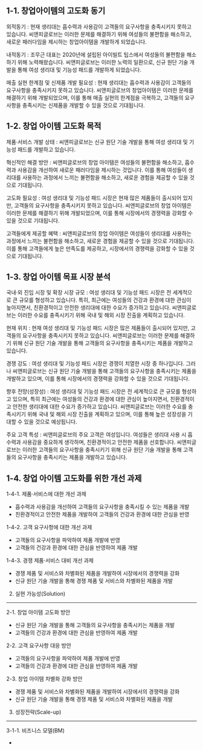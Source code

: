 1-1. 창업아이템의 고도화 동기
--------------------------------

외적동기
: 현재 생리대는 흡수력과 사용감이 고객들의 요구사항을 충족시키지 못하고 있습니다. 씨앤피글로브는 이러한 문제를 해결하기 위해 여성들의 불편함을 해소하고, 새로운 패러다임을 제시하는 창업아이템을 개발하게 되었습니다.

내적동기
: 조무근 대표는 2020년에 설립된 아이빌트 팁스에서 여성들의 불편함을 해소하기 위해 노력해왔습니다. 씨앤피글로브는 이러한 노력의 일환으로, 신규 원단 기술 개발을 통해 여성 생리대 및 기능성 패드를 개발하게 되었습니다.

매출 실현 한계점 및 신제품 개발 필요성
: 현재 생리대는 흡수력과 사용감이 고객들의 요구사항을 충족시키지 못하고 있습니다. 씨앤피글로브의 창업아이템은 이러한 문제를 해결하기 위해 개발되었으며, 이를 통해 매출 실현의 한계점을 극복하고, 고객들의 요구사항을 충족시키는 신제품을 개발할 수 있을 것으로 기대됩니다.

1-2. 창업 아이템 고도화 목적
--------------------------------

제품·서비스 개발 상태
: 씨앤피글로브는 신규 원단 기술 개발을 통해 여성 생리대 및 기능성 패드를 개발하고 있습니다.

혁신적인 해결 방안
: 씨앤피글로브의 창업 아이템은 여성들의 불편함을 해소하고, 흡수력과 사용감을 개선하여 새로운 패러다임을 제시하는 것입니다. 이를 통해 여성들이 생리대를 사용하는 과정에서 느끼는 불편함을 해소하고, 새로운 경험을 제공할 수 있을 것으로 기대됩니다.

고도화 필요성
: 여성 생리대 및 기능성 패드 시장은 현재 많은 제품들이 출시되어 있지만, 고객들의 요구사항을 충족시키지 못하고 있습니다. 씨앤피글로브의 창업 아이템은 이러한 문제를 해결하기 위해 개발되었으며, 이를 통해 시장에서의 경쟁력을 강화할 수 있을 것으로 기대됩니다.

고객들에게 제공할 혜택
: 씨앤피글로브의 창업 아이템은 여성들이 생리대를 사용하는 과정에서 느끼는 불편함을 해소하고, 새로운 경험을 제공할 수 있을 것으로 기대됩니다. 이를 통해 고객들에게 높은 만족도를 제공하고, 시장에서의 경쟁력을 강화할 수 있을 것으로 기대됩니다.

1-3. 창업 아이템 목표 시장 분석
--------------------------------

국내·외 진입 시장 및 확장 시장 규모
: 여성 생리대 및 기능성 패드 시장은 전 세계적으로 큰 규모를 형성하고 있습니다. 특히, 최근에는 여성들의 건강과 환경에 대한 관심이 높아지면서, 친환경적이고 안전한 생리대에 대한 수요가 증가하고 있습니다. 씨앤피글로브는 이러한 수요를 충족시키기 위해 국내 및 해외 시장 진출을 계획하고 있습니다.

현재 위치
: 현재 여성 생리대 및 기능성 패드 시장은 많은 제품들이 출시되어 있지만, 고객들의 요구사항을 충족시키지 못하고 있습니다. 씨앤피글로브는 이러한 문제를 해결하기 위해 신규 원단 기술 개발을 통해 고객들의 요구사항을 충족시키는 제품을 개발하고 있습니다.

경쟁 강도
: 여성 생리대 및 기능성 패드 시장은 경쟁이 치열한 시장 중 하나입니다. 그러나 씨앤피글로브는 신규 원단 기술 개발을 통해 고객들의 요구사항을 충족시키는 제품을 개발하고 있으며, 이를 통해 시장에서의 경쟁력을 강화할 수 있을 것으로 기대됩니다.

향후 전망(성장성)
: 여성 생리대 및 기능성 패드 시장은 전 세계적으로 큰 규모를 형성하고 있으며, 특히 최근에는 여성들의 건강과 환경에 대한 관심이 높아지면서, 친환경적이고 안전한 생리대에 대한 수요가 증가하고 있습니다. 씨앤피글로브는 이러한 수요를 충족시키기 위해 국내 및 해외 시장 진출을 계획하고 있으며, 이를 통해 높은 성장성을 기대할 수 있을 것으로 예상됩니다.

주요 고객 특성
: 씨앤피글로브의 주요 고객은 여성입니다. 여성들은 생리대 사용 시 흡수력과 사용감을 중요하게 생각하며, 친환경적이고 안전한 제품을 선호합니다. 씨앤피글로브는 이러한 고객들의 요구사항을 충족시키기 위해 신규 원단 기술 개발을 통해 고객들의 요구사항을 충족시키는 제품을 개발하고 있습니다.

1-4. 창업 아이템 고도화를 위한 개선 과제
--------------------------------

1-4-1. 제품·서비스에 대한 개선 과제

- 흡수력과 사용감을 개선하여 고객들의 요구사항을 충족시킬 수 있는 제품을 개발
- 친환경적이고 안전한 제품을 개발하여 고객들의 건강과 환경에 대한 관심을 반영

1-4-2. 고객 요구사항에 대한 개선 과제

- 고객들의 요구사항을 파악하여 제품 개발에 반영
- 고객들의 건강과 환경에 대한 관심을 반영하여 제품 개발

1-4-3. 경쟁 제품·서비스 대비 개선 과제

- 경쟁 제품 및 서비스와 차별화된 제품을 개발하여 시장에서의 경쟁력을 강화
- 신규 원단 기술 개발을 통해 경쟁 제품 및 서비스와 차별화된 제품을 개발

2. 실현 가능성(Solution)
--------------------------------

2-1. 창업 아이템 고도화 방안

- 신규 원단 기술 개발을 통해 고객들의 요구사항을 충족시키는 제품을 개발
- 고객들의 건강과 환경에 대한 관심을 반영하여 제품 개발

2-2. 고객 요구사항 대응 방안

- 고객들의 요구사항을 파악하여 제품 개발에 반영
- 고객들의 건강과 환경에 대한 관심을 반영하여 제품 개발

2-3. 창업 아이템 차별화 강화 방안

- 경쟁 제품 및 서비스와 차별화된 제품을 개발하여 시장에서의 경쟁력을 강화
- 신규 원단 기술 개발을 통해 경쟁 제품 및 서비스와 차별화된 제품을 개발

3. 성장전략(Scale-up)
--------------------------------

3-1-1. 비즈니스 모델(BM)

-